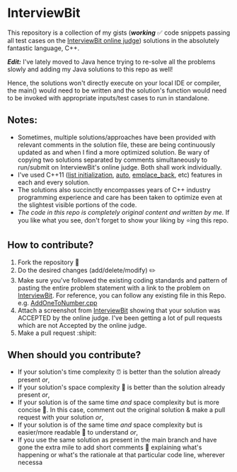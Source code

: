 # InterviewBit
This repository is a collection of my gists (***working*** :white_check_mark: code snippets passing all test cases on the 
[InterviewBit online judge](https://www.interviewbit.com/courses/programming/)) solutions in the absolutely fantastic 
language, C++. 

***Edit:*** I've lately moved to Java hence trying to re-solve all the problems slowly and adding my Java solutions to this repo as well!

Hence, the solutions won't directly execute on your local IDE or compiler, the main() would need to be written and the 
solution's function would need to be invoked with appropriate inputs/test cases to run in standalone.

## Notes:
- Sometimes, multiple solutions/approaches have been provided with relevant comments in the solution file, 
these are being continuously updated as and when I find a more optimized solution. Be wary of copying two solutions separated
by comments simultaneously to run/submit on InterviewBit's online judge. Both shall work individually.
- I've used C++11 ([list initialization](https://en.cppreference.com/w/cpp/language/list_initialization), 
[auto](https://en.cppreference.com/w/cpp/language/auto), 
[emplace_back](http://www.cplusplus.com/reference/vector/vector/emplace_back/), etc) features
in each and every solution.
- The solutions also succinctly encompasses years of C++ industry programming experience and care has been taken
to optimize even at the slightest visible portions of the code.
- *The code in this repo is completely original content and written by me.* If you like what you see, don't forget to show your liking by :star:ing this repo.

## How to contribute?
1. Fork the repository :fork_and_knife:
2. Do the desired changes (add/delete/modify) :pencil2:
3. Make sure you've followed the existing coding standards and pattern of pasting the entire problem statement with a link to the problem on [InterviewBit](https://www.interviewbit.com). For reference, you can follow any existing file in this Repo. e.g. [AddOneToNumber.cpp](https://github.com/cruxrebels/InterviewBit/blob/master/Arrays/AddOneToNumber.cpp)
4. Attach a screenshot from [InterviewBit](https://www.interviewbit.com) showing that your solution was ACCEPTED by the online judge. I've been getting a lot of pull requests which are not Accepted by the online judge.
3. Make a pull request :shipit:

## When should you contribute?
- If your solution's time complexity :alarm_clock: is better than the solution already present *or*,
- If your solution's space complexity :floppy_disk: is better than the solution already present *or*,
- If your solution is of the same time *and* space complexity but is more concise :page_with_curl:. 
In this case, comment out the original solution & make a pull request with your solution *or*,
- If your solution is of the same time *and* space complexity but is easier/more readable :page_facing_up: to understand *or*,
- If you use the same solution as present in the main branch and have gone the extra mile to add short comments :memo: 
explaining what's happening or what's the rationale at that particular code line, wherever necessa
